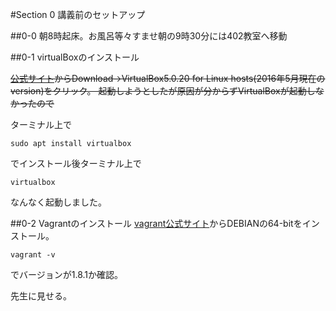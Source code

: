 #Section 0 講義前のセットアップ

##0-0 朝8時起床。お風呂等々すませ朝の9時30分には402教室へ移動 

##0-1 virtualBoxのインストール

~~[公式サイト](https://www.virtualbox.org/)からDownload→VirtualBox5.0.20 for Linux hosts(2016年5月現在のversion)をクリック。
起動しようとしたが原因が分からずVirtualBoxが起動しなかったので~~

ターミナル上で

    sudo apt install virtualbox

でインストール後ターミナル上で

    virtualbox

なんなく起動しました。


##0-2 Vagrantのインストール
[vagrant公式サイト](https://www.vagrantup.com/downloads.html)からDEBIANの64-bitをインストール。

    vagrant -v

でバージョンが1.8.1か確認。

先生に見せる。
